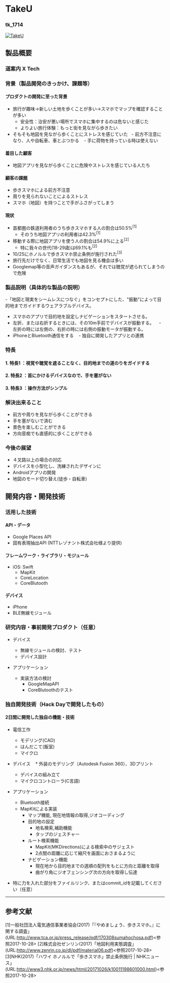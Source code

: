 # TakeU
### tk_1714

[![TakeU](https://raw.github.com/GabLeRoux/WebMole/master/ressources/WebMole_Youtube_Video.png)](https://www.youtube.com/channel/UC4PtjOfZTbVp9DwtJv82Lzg)

## 製品概要
### 道案内 X Tech

### 背景（製品開発のきっかけ、課題等）
#### プロダクトの開発に至った背景
- 旅行が趣味→新しい土地を歩くことが多い→スマホでマップを確認することが多い
    - 安全性：治安が悪い場所でスマホに集中するのは危ないと感じた
    - よりよい旅行体験：もっと街を見ながら歩きたい
- そもそも地図を見ながら歩くことにストレスを感じていた
    - 前方不注意になり、人や自転車、車とぶつかる
    - 手に荷物を持っている時は使えない

#### 着目した顧客
- 地図アプリを見ながら歩くことに危険やストレスを感じている人たち

#### 顧客の課題
- 歩きスマホによる前方不注意
- 周りを見られないことによるストレス
- スマホ（地図）を持つことで手がふさがってしまう

#### 現状
- 首都圏の鉄道利用者のうち歩きスマホする人の割合は50.5%<sup>[1]</sup>
    - そのうち地図アプリの利用者は42.3%<sup>[1]</sup>
- 移動する際に地図アプリを使う人の割合は54.9%に上る<sup>[2]</sup>
    - 特に我々の世代(18-29歳)は69.1%も<sup>[2]</sup>
- 10/25にホノルルで歩きスマホ禁止条例が施行された<sup>[3]</sup>
- 旅行先だけでなく、日常生活でも地図を見る機会は多い
- Googlemap等の音声ガイダンスもあるが、それでは聴覚が遮られてしまうので危険

### 製品説明（具体的な製品の説明）
-「地図と現実をシームレスにつなぐ」をコンセプトにした、"振動"によって目的地までガイドするウェアラブルデバイス。
- スマホのアプリで目的地を設定しナビゲーションをスタートさせる。
- 左折、または右折するときには、その10m手前でデバイスが振動する。
    - 左折の時には左側の、右折の時には右側の振動モータが振動する。
- iPhoneとBluetooth通信をする
    - 独自に開発したアプリとの連携

### 特長

#### 1. 特長1 ：視覚や聴覚を遮ることなく、目的地までの道のりをガイドする

#### 2. 特長2 ：首にかけるデバイスなので、手を塞がない

#### 3. 特長3 ：操作方法がシンプル

### 解決出来ること
- 前方や周りを見ながら歩くことができる
- 手を塞がないで済む
- 景色を楽しむことができる
- 方向音痴でも直感的に歩くことができる

### 今後の展望
- ４叉路以上の場合の対応
- デバイスを小型化し、洗練されたデザインに
- Androidアプリの開発
- 地図のモード切り替え(徒歩・自転車)

## 開発内容・開発技術
### 活用した技術
#### API・データ

- Google Places API
- 固有表現抽出API (NTTレゾナント株式会社様より提供)

#### フレームワーク・ライブラリ・モジュール
* iOS: Swift
    * MapKit
    * CoreLocation
    * CoreBlutooth

#### デバイス
* iPhone
* BLE無線モジュール

### 研究内容・事前開発プロダクト（任意）

* デバイス
    * 無線モジュールの検討、テスト
    * デバイス設計

* アプリケーション
    * 実装方法の検討
        * GoogleMapAPI
        * CoreBlutoothのテスト

### 独自開発技術（Hack Dayで開発したもの）
#### 2日間に開発した独自の機能・技術

* 電信工作
  * モデリング(CAD)
  * はんだこて(飯室)
  * マイクロ

* デバイス
    * 外装のモデリング（Autodesk Fusion 360）、3Dプリント
    * デバイスの組み立て
    * マイクロコントローラ(C言語)

* アプリケーション
    * Bluetooth接続
    * MapKitによる実装
        * マップ機能, 現在地情報の取得,ジオコーディング
        * 目的地の設定
          * 地名検索,補助機能
          * タップのジェスチャー
        * ルート検索機能
            * MapKit(MKDirections)による検索中のサジェスト
            * 2点間の距離に応じて縮尺を画面におさまるように
        * ナビゲーション機能
            * 現在地から目的地までの道順の配列をもとに方向と距離を取得
            * 曲がり角にジオフェンシング次の方向を取得し伝達

* 特に力を入れた部分をファイルリンク、またはcommit_idを記載してください（任意）


---

## 参考文献
[1]一般社団法人電気通信事業者協会(2017)「『やめましょう、歩きスマホ。』に関する調査」(URL:http://www.tca.or.jp/press_release/pdf/170308sumahochosa.pdf)<参照2017-10-28>
[2]株式会社ゼンリン(2017)「地図利用実態調査」(URL:http://www.zenrin.co.jp/dl/pdf/material06.pdf)<参照2017-10-28>
[3]NHK(2017)「ハワイ ホノルルで「歩きスマホ」禁止条例施行 | NHKニュース」(URL:http://www3.nhk.or.jp/news/html/20171026/k10011198601000.html)<参照2017-10-28>
